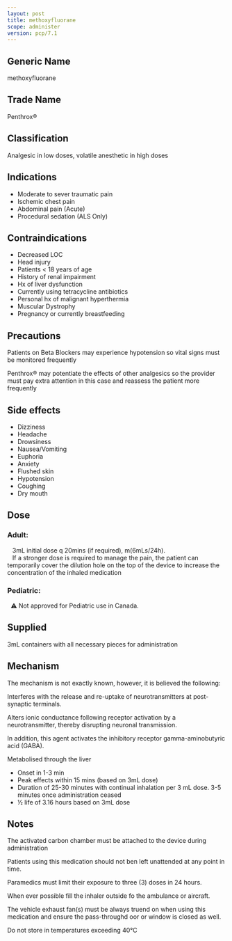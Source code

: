 ```yaml
---
layout: post
title: methoxyfluorane
scope: administer
version: pcp/7.1
---
```


## Generic Name

methoxyfluorane

## Trade Name

Penthrox®

## Classification

Analgesic in low doses, volatile anesthetic in high doses

## Indications

- Moderate to sever traumatic pain
- Ischemic chest pain
- Abdominal pain (Acute)
- Procedural sedation (ALS Only)

## Contraindications

- Decreased LOC
- Head injury
- Patients < 18 years of age
- History of renal impairment
- Hx of liver dysfunction
- Currently using tetracycline antibiotics
- Personal hx of malignant hyperthermia
- Muscular Dystrophy
- Pregnancy or currently breastfeeding

## Precautions

Patients on Beta Blockers may experience hypotension so vital signs must be monitored frequently

Penthrox® may potentiate the effects of other analgesics so the provider must pay extra attention in this case and reassess the patient more frequently

## Side effects

- Dizziness
- Headache
- Drowsiness
- Nausea/Vomiting
- Euphoria
- Anxiety
- Flushed skin
- Hypotension
- Coughing
- Dry mouth

## Dose

### Adult:   
&nbsp;&nbsp; 3mL initial dose q 20mins (if required),  m(6mLs/24h).   
&nbsp;&nbsp; If a stronger dose is required to manage the pain, the patient can temporarily cover the dilution hole on the top of the device to increase the concentration of the inhaled medication

### Pediatric:   
&nbsp;&nbsp;⚠️ Not approved for Pediatric use in Canada.

## Supplied

3mL containers with all necessary pieces for administration

## Mechanism

The mechanism is not exactly known, however, it is believed the following:

Interferes with the release and re-uptake of neurotransmitters at post-synaptic terminals.

Alters ionic conductance following receptor activation by a neurotransmitter, thereby disrupting neuronal transmission.

In addition, this agent activates the inhibitory receptor gamma-aminobutyric acid (GABA).

Metabolised through the liver

- Onset in 1-3 min
- Peak effects within 15 mins (based on 3mL dose)
- Duration of 25-30 minutes with continual inhalation per 3 mL dose. 3-5 minutes once administration ceased
- ½ life of 3.16 hours based on 3mL dose

## Notes

The activated carbon chamber must be attached to the device during administration

Patients using this medication should not ben left unattended at any point in time.

Paramedics must limit their exposure to three (3) doses in 24 hours.

When ever possible fill the inhaler outside fo the ambulance or aircraft.

The vehicle exhaust fan(s) must be always truend on when using this medication and ensure the pass-throughd oor or window is closed as well.

Do not store in temperatures exceeding 40°C
